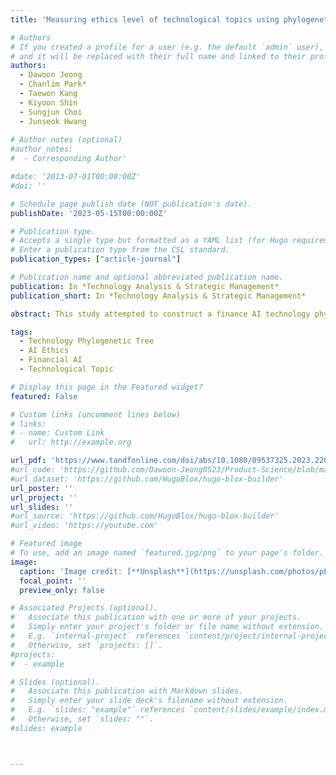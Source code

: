 ```yaml
---
title: 'Measuring ethics level of technological topics using phylogenetic tree'

# Authors
# If you created a profile for a user (e.g. the default `admin` user), write the username (folder name) here
# and it will be replaced with their full name and linked to their profile.
authors:  
  - Dawoon Jeong
  - Chanlim Park*
  - Taewon Kang
  - Kiyoon Shin
  - Sungjun Choi
  - Junseok Hwang
  
# Author notes (optional)
#author_notes:
#  - Corresponding Author'

#date: '2013-07-01T00:00:00Z'
#doi: ''

# Schedule page publish date (NOT publication's date).
publishDate: '2023-05-15T00:00:00Z'

# Publication type.
# Accepts a single type but formatted as a YAML list (for Hugo requirements).
# Enter a publication type from the CSL standard.
publication_types: ["article-journal"]

# Publication name and optional abbreviated publication name.
publication: In *Technology Analysis & Strategic Management*
publication_short: In *Technology Analysis & Strategic Management*

abstract: This study attempted to construct a finance AI technology phylogenetic tree that represents the evolutionary pattern of finance AI technology and quantitatively measures the level of ethical attributes in the tree’s technological topics. Based on the tree, it was confirmed that the finance AI technology field is evolving in the direction of three research topics in 2021 -  deep learning, machine learning, and decision-making technology. Through NLP methodology, we proposed a model to measure the extent to which fairness, human right and normality, transparency and accountability, privacy and security, explainability, and performance guarantees are discussed among these topics

tags:
  - Technology Phylogenetic Tree
  - AI Ethics
  - Financial AI
  - Technological Topic

# Display this page in the Featured widget?
featured: False

# Custom links (uncomment lines below)
# links:
# - name: Custom Link
#   url: http://example.org

url_pdf: 'https://www.tandfonline.com/doi/abs/10.1080/09537325.2023.2209214'
#url_code: 'https://github.com/Dawoon-Jeong0523/Product-Science/blob/main/Product_Lineage_Life_Cycle.ipynb'
#url_dataset: 'https://github.com/HugoBlox/hugo-blox-builder'
url_poster: ''
url_project: ''
url_slides: ''
#url_source: 'https://github.com/HugoBlox/hugo-blox-builder'
#url_video: 'https://youtube.com'

# Featured image
# To use, add an image named `featured.jpg/png` to your page's folder.
image:
  caption: 'Image credit: [**Unsplash**](https://unsplash.com/photos/pLCdAaMFLTE)'
  focal_point: ''
  preview_only: false

# Associated Projects (optional).
#   Associate this publication with one or more of your projects.
#   Simply enter your project's folder or file name without extension.
#   E.g. `internal-project` references `content/project/internal-project/index.md`.
#   Otherwise, set `projects: []`.
#projects:
#  - example

# Slides (optional).
#   Associate this publication with Markdown slides.
#   Simply enter your slide deck's filename without extension.
#   E.g. `slides: "example"` references `content/slides/example/index.md`.
#   Otherwise, set `slides: ""`.
#slides: example



---
```


